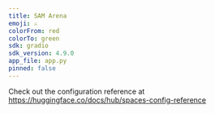 ```yaml
---
title: SAM Arena
emoji: ⚔️
colorFrom: red
colorTo: green
sdk: gradio
sdk_version: 4.9.0
app_file: app.py
pinned: false
---
```


Check out the configuration reference at https://huggingface.co/docs/hub/spaces-config-reference

